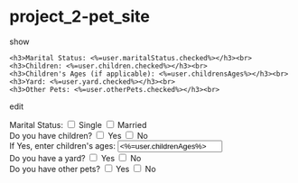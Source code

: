 # project_2-pet_site

show

    <h3>Marital Status: <%=user.maritalStatus.checked%></h3><br>
    <h3>Children: <%=user.children.checked%></h3><br>
    <h3>Children's Ages (if applicable): <%=user.childrensAges%></h3><br>
    <h3>Yard: <%=user.yard.checked%></h3><br>
    <h3>Other Pets: <%=user.otherPets.checked%></h3><br>


edit

  Marital Status: <input type="checkbox" name="maritalStatus" value="single">
                      <label for="single">Single</label>
                      <input type="checkbox" name="maritalStatus" value="married">
                      <label for="married">Married</label><br>
      Do you have children? <input type="checkbox" name="children" value="yes">
                            <label for="yes">Yes</label>
                            <input type="checkbox" name="children" value="no">
                            <label for="no">No</label><br>
      If Yes, enter children's ages: <input type="text" name="childrenAges" value="<%=user.childrenAges%>"><br>
      Do you have a yard? <input type="checkbox" name="yard" value="yes">
                          <label for="yes">Yes</label>
                          <input type="checkbox" name="yard" value="no">
                          <label for="no">No</label><br>
      Do you have other pets? <input type="checkbox" name="otherPets" value="yes">
                              <label for="yes">Yes</label>
                              <input type="checkbox" name="otherPets" value="no">
                              <label for="no">No</label><br>